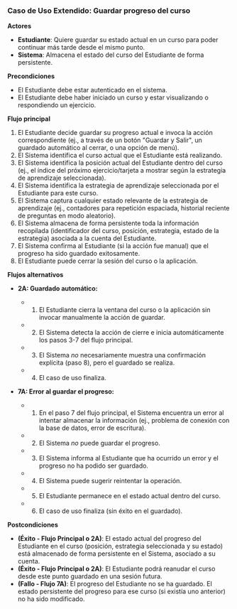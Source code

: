 ### Caso de Uso Extendido: Guardar progreso del curso

**Actores**

*   **Estudiante**: Quiere guardar su estado actual en un curso para poder continuar más tarde desde el mismo punto.
*   **Sistema**: Almacena el estado del curso del Estudiante de forma persistente.

**Precondiciones**

*   El Estudiante debe estar autenticado en el sistema.
*   El Estudiante debe haber iniciado un curso y estar visualizando o respondiendo un ejercicio.

**Flujo principal**

1.  El Estudiante decide guardar su progreso actual e invoca la acción correspondiente (ej., a través de un botón "Guardar y Salir", un guardado automático al cerrar, o una opción de menú).
2.  El Sistema identifica el curso actual que el Estudiante está realizando.
3.  El Sistema identifica la posición actual del Estudiante dentro del curso (ej., el índice del próximo ejercicio/tarjeta a mostrar según la estrategia de aprendizaje seleccionada).
4.  El Sistema identifica la estrategia de aprendizaje seleccionada por el Estudiante para este curso.
5.  El Sistema captura cualquier estado relevante de la estrategia de aprendizaje (ej., contadores para repetición espaciada, historial reciente de preguntas en modo aleatorio).
6.  El Sistema almacena de forma persistente toda la información recopilada (identificador del curso, posición, estrategia, estado de la estrategia) asociada a la cuenta del Estudiante.
7.  El Sistema confirma al Estudiante (si la acción fue manual) que el progreso ha sido guardado exitosamente.
8.  El Estudiante puede cerrar la sesión del curso o la aplicación.

**Flujos alternativos**

*   **2A: Guardado automático:**
    *   1. El Estudiante cierra la ventana del curso o la aplicación sin invocar manualmente la acción de guardar.
    *   2. El Sistema detecta la acción de cierre e inicia automáticamente los pasos 3-7 del flujo principal.
    *   3. El Sistema *no* necesariamente muestra una confirmación explícita (paso 8), pero el guardado se realiza.
    *   4. El caso de uso finaliza.

*   **7A: Error al guardar el progreso:**
    *   1. En el paso 7 del flujo principal, el Sistema encuentra un error al intentar almacenar la información (ej., problema de conexión con la base de datos, error de escritura).
    *   2. El Sistema *no* puede guardar el progreso.
    *   3. El Sistema informa al Estudiante que ha ocurrido un error y el progreso no ha podido ser guardado.
    *   4. El Sistema puede sugerir reintentar la operación.
    *   5. El Estudiante permanece en el estado actual dentro del curso.
    *   6. El caso de uso finaliza (sin éxito en el guardado).

**Postcondiciones**

*   **(Éxito - Flujo Principal o 2A)**: El estado actual del progreso del Estudiante en el curso (posición, estrategia seleccionada y su estado) está almacenado de forma persistente en el Sistema, asociado a su cuenta.
*   **(Éxito - Flujo Principal o 2A)**: El Estudiante podrá reanudar el curso desde este punto guardado en una sesión futura.
*   **(Fallo - Flujo 7A)**: El progreso del Estudiante no se ha guardado. El estado persistente del progreso para ese curso (si existía uno anterior) no ha sido modificado.